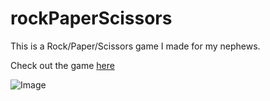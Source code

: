 # rockPaperScissors

This is a Rock/Paper/Scissors game I made for my nephews.

Check out the game [here](https://johnbinning.github.io/rockPaperScissors/)

![Image](assets/screenShot.png)